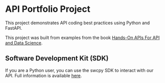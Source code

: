 # API Portfolio Project
This project demonstrates API coding best practices using Python and FastAPI.

This project was built from examples from the book
[Hands-On APIs For API and Data Science](https://hands-on-api-book.com).

## Software Development Kit (SDK)

If you are a Python user, you can use the swcpy SDK to interact with our API. 
Full information is available [here](sdk/README.md).